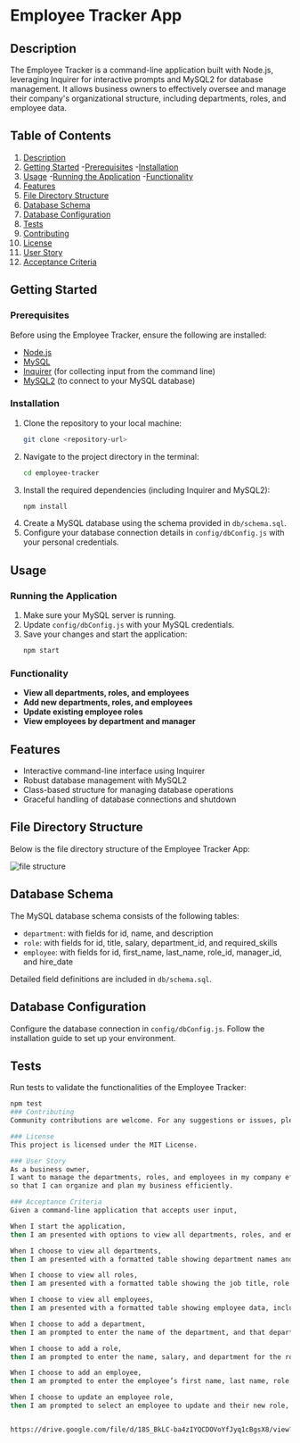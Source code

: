 # Employee Tracker App

## Description
The Employee Tracker is a command-line application built with Node.js, leveraging Inquirer for interactive prompts and MySQL2 for database management. It allows business owners to effectively oversee and manage their company's organizational structure, including departments, roles, and employee data.

## Table of Contents
1. [Description](#description)
2. [Getting Started](#getting-started)
    -[Prerequisites](#prerequisites)
    -[Installation](#installation)
3. [Usage](#usage)
    -[Running the Application](#running-the-application)
    -[Functionality](#functionality)
4. [Features](#features)
5. [File Directory Structure](#file-directory-structure)
6. [Database Schema](#database-schema)
7. [Database Configuration](#database-configuration)
8. [Tests](#tests)
9. [Contributing](#contributing)
10. [License](#license)
11. [User Story](#user-story)
12. [Acceptance Criteria](#acceptance-criteria)

## Getting Started

### Prerequisites
Before using the Employee Tracker, ensure the following are installed:
- [Node.js](https://nodejs.org/)
- [MySQL](https://www.mysql.com/)
- [Inquirer](https://www.npmjs.com/package/inquirer) (for collecting input from the command line)
- [MySQL2](https://www.npmjs.com/package/mysql2) (to connect to your MySQL database)

### Installation
1. Clone the repository to your local machine:
   ```bash
   git clone <repository-url>
2. Navigate to the project directory in the terminal:
   ```bash
   cd employee-tracker
3. Install the required dependencies (including Inquirer and MySQL2):
   ```bash
   npm install
4. Create a MySQL database using the schema provided in `db/schema.sql`.
5. Configure your database connection details in `config/dbConfig.js` with your personal credentials.

## Usage

### Running the Application
1. Make sure your MySQL server is running.
2. Update `config/dbConfig.js` with your MySQL credentials.
3. Save your changes and start the application:
   ```bash
   npm start

### Functionality
- **View all departments, roles, and employees**
- **Add new departments, roles, and employees**
- **Update existing employee roles**
- **View employees by department and manager**

## Features
- Interactive command-line interface using Inquirer
- Robust database management with MySQL2
- Class-based structure for managing database operations
- Graceful handling of database connections and shutdown

## File Directory Structure
Below is the file directory structure of the Employee Tracker App:

![file structure](image.png)

## Database Schema
The MySQL database schema consists of the following tables:

- `department`: with fields for id, name, and description
- `role`: with fields for id, title, salary, department_id, and required_skills
- `employee`: with fields for id, first_name, last_name, role_id, manager_id, and hire_date

Detailed field definitions are included in `db/schema.sql`.

## Database Configuration
Configure the database connection in `config/dbConfig.js`. Follow the installation guide to set up your environment.

## Tests
Run tests to validate the functionalities of the Employee Tracker:

```bash
npm test
### Contributing
Community contributions are welcome. For any suggestions or issues, please follow the contribution guidelines provided in [CONTRIBUTING.md](CONTRIBUTING.md).

### License
This project is licensed under the MIT License.

### User Story
As a business owner,  
I want to manage the departments, roles, and employees in my company effectively  
so that I can organize and plan my business efficiently.

### Acceptance Criteria
Given a command-line application that accepts user input,

When I start the application,  
then I am presented with options to view all departments, roles, and employees, add a department, add a role, add an employee, and update an employee role.

When I choose to view all departments,  
then I am presented with a formatted table showing department names and department IDs.

When I choose to view all roles,  
then I am presented with a formatted table showing the job title, role ID, the department that role belongs to, and the salary for that role.

When I choose to view all employees,  
then I am presented with a formatted table showing employee data, including employee IDs, first names, last names, job titles, departments, salaries, and managers that the employees report to.

When I choose to add a department,  
then I am prompted to enter the name of the department, and that department is added to the database.

When I choose to add a role,  
then I am prompted to enter the name, salary, and department for the role, and that role is added to the database.

When I choose to add an employee,  
then I am prompted to enter the employee’s first name, last name, role, and manager, and that employee is added to the database.

When I choose to update an employee role,  
then I am prompted to select an employee to update and their new role, and this information is updated in the database.


https://drive.google.com/file/d/18S_BkLC-ba4zIYQCDOVoYfJyq1cBgsX8/view?usp=sharing


